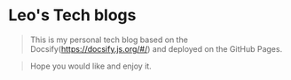 # Leo's Tech blogs

> This is my personal tech blog based on the Docsify(https://docsify.js.org/#/) and deployed on the GitHub Pages.

> Hope you would like and enjoy it.
